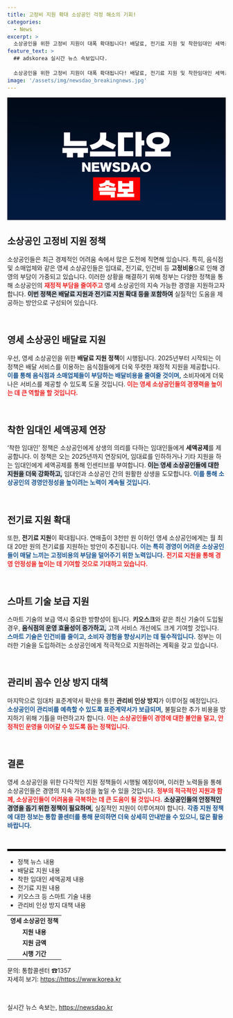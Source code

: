 ```yaml
---
title: 고정비 지원 확대 소상공인 걱정 해소의 기회!
categories:
  - News
excerpt: >
  소상공인을 위한 고정비 지원이 대폭 확대됩니다! 배달료, 전기료 지원 및 착한임대인 세액공제가 이어지며, 영세업체의 경영 부담을 덜어줄 혁신적인 방안들이 도입됩니다. 지금 확인해보세요!
feature_text: >
  ## adskorea 실시간 뉴스 속보입니다.

  소상공인을 위한 고정비 지원이 대폭 확대됩니다! 배달료, 전기료 지원 및 착한임대인 세액공제가 이어지며, 영세업체의 경영 부담을 덜어줄 혁신적인 방안들이 도입됩니다. 지금 확인해보세요!
image: '/assets/img/newsdao_breakingnews.jpg'
---
```


<p><img src="/assets/img/newsdao_breakingnews.jpg" alt="adskorea 속보" /></p>

<h2 data-ke-size="size26">소상공인 고정비 지원 정책</h2>

<p data-ke-size="size16">소상공인들은 최근 경제적인 어려움 속에서 많은 도전에 직면해 있습니다. 특히, 음식점 및 소매업체와 같은 영세 소상공인들은 임대료, 전기료, 인건비 등 <b>고정비용</b>으로 인해 경영의 부담이 가중되고 있습니다. 이러한 상황을 해결하기 위해 정부는 다양한 정책을 통해 소상공인의 <b><span style="color: #ee2323;">재정적 부담을 줄여주고</span></b> 영세 소상공인의 지속 가능한 경영을 지원하고자 합니다. <b><span style="background-color: #21538527;">이번 정책은 배달료 지원과 전기료 지원 확대 등을 포함하여</span></b> 실질적인 도움을 제공하는 방안으로 구성되어 있습니다.</p>

<p data-ke-size="size16">&nbsp;</p>

<h2 data-ke-size="size26">영세 소상공인 배달료 지원</h2>

<p data-ke-size="size16">우선, 영세 소상공인을 위한 <b>배달료 지원 정책</b>이 시행됩니다. 2025년부터 시작되는 이 정책은 배달 서비스를 이용하는 음식점들에게 더욱 뚜렷한 재정적 지원을 제공합니다. <b><span style="color: #1a5490;">이를 통해 음식점과 소매업체들이 부담하는 배달비용을 줄여줄 것이며,</span></b> 소비자에게 더욱 나은 서비스를 제공할 수 있도록 도울 것입니다. <b><span style="color: #ee2323;">이는 영세 소상공인들의 경쟁력을 높이는 데 큰 역할을 할 것입니다.</span></b></p>

<p data-ke-size="size16">&nbsp;</p>

<h2 data-ke-size="size26">착한 임대인 세액공제 연장</h2>

<p data-ke-size="size16">‘착한 임대인’ 정책은 소상공인에게 상생의 의리를 다하는 임대인들에게 <b>세액공제</b>를 제공합니다. 이 정책은 오는 2025년까지 연장되어, 임대료를 인하하거나 기타 지원을 하는 임대인에게 세액공제를 통해 인센티브를 부여합니다. <b><span style="background-color: #21538527;">이는 영세 소상공인들에 대한 지원을 더욱 강화하고,</span></b> 임대인과 소상공인 간의 원활한 상생을 도모합니다. <b><span style="color: #1a5490;">이를 통해 소상공인의 경영안정성을 높이려는 노력이 계속될 것입니다.</span></b></p>

<p data-ke-size="size16">&nbsp;</p>

<h2 data-ke-size="size26">전기료 지원 확대</h2>

<p data-ke-size="size16">또한, <b>전기료 지원</b>이 확대됩니다. 연매출이 3천만 원 이하인 영세 소상공인에게는 월 최대 20만 원의 전기료를 지원하는 방안이 추진됩니다. <b><span style="color: #1a5490;">이는 특히 경영이 어려운 소상공인들이 매달 느끼는 고정비용의 부담을 덜어주기 위한 노력입니다.</span></b> <b><span style="color: #ee2323;">전기료 지원을 통해 경영 안정성을 높이는 데 기여할 것으로 기대하고 있습니다.</span></b></p>

<p data-ke-size="size16">&nbsp;</p>

<h2 data-ke-size="size26">스마트 기술 보급 지원</h2>

<p data-ke-size="size16">스마트 기술의 보급 역시 중요한 방향성이 됩니다. <b>키오스크</b>와 같은 최신 기술이 도입될 경우, <b><span style="background-color: #21538527;">음식점의 운영 효율성이 증가하고,</span></b> 고객 서비스 개선에도 크게 기여할 것입니다. <b><span style="color: #1a5490;">스마트 기술은 인건비를 줄이고, 소비자 경험을 향상시키는 데 필수적입니다.</span></b> 정부는 이러한 기술을 도입하려는 소상공인에게 적극적으로 지원하려는 계획을 갖고 있습니다.</p>

<p data-ke-size="size16">&nbsp;</p>

<h2 data-ke-size="size26">관리비 꼼수 인상 방지 대책</h2>

<p data-ke-size="size16">마지막으로 임대차 표준계약서 확산을 통한 <b>관리비 인상 방지</b>가 이루어질 예정입니다. <b><span style="color: #1a5490;">소상공인이 관리비를 예측할 수 있도록 표준계약서가 보급되며,</span></b> 불필요한 추가 비용을 방지하기 위해 기틀을 마련하고자 합니다. <b><span style="color: #ee2323;">이는 소상공인들이 경영에 대한 불안을 덜고, 안정적인 운영을 이어갈 수 있도록 돕는 정책입니다.</span></b></p>

<p data-ke-size="size16">&nbsp;</p>

<h2 data-ke-size="size26">결론</h2>

<p data-ke-size="size16">영세 소상공인을 위한 다각적인 지원 정책들이 시행될 예정이며, 이러한 노력들을 통해 소상공인들은 경영의 지속 가능성을 높일 수 있을 것입니다. <b><span style="color: #ee2323;">정부의 적극적인 지원과 함께, 소상공인들이 어려움을 극복하는 데 큰 도움이 될 것입니다.</span></b> <b><span style="background-color: #21538527;">소상공인들의 안정적인 경영을 돕기 위한 정책이 필요하며,</span></b> 실질적인 지원이 이루어져야 합니다. <b><span style="color: #1a5490;">각종 지원 정책에 대한 정보는 통합 콜센터를 통해 문의하면 더욱 상세히 안내받을 수 있으니, 많은 활용 바랍니다.</span></b></p>

<p data-ke-size="size16">&nbsp;</p>

<p data-ke-size="size16"></p>

<hr style="height: 5px; border: none; background-color: #000;"/>

<ul>
    <li>정책 뉴스 내용</li>
    <li>배달료 지원 내용</li>
    <li>착한 임대인 세액공제 내용</li>
    <li>전기료 지원 내용</li>
    <li>키오스크 등 스마트 기술 내용</li>
    <li>관리비 인상 방지 대책 내용</li>
</ul>

<table style="width: 100%; border-collapse: collapse;">
    <tbody>
        <tr>
            <td style="text-align: center; height: 17px;"><b>영세 소상공인 정책</b></td>
        </tr>
        <tr>
            <td style="text-align: center; height: 17px;"><b>지원 내용</b></td>
        </tr>
        <tr>
            <td style="text-align: center; height: 17px;"><b>지원 금액</b></td>
        </tr>
        <tr>
            <td style="text-align: center; height: 17px;"><b>시행 기간</b></td>
        </tr>
    </tbody>
</table>

<p data-ke-size="size16">문의: 통합콜센터 ☎1357<br/>자세히 보기: <a href="https://https://www.korea.kr">https://https://www.korea.kr</a></p>

<p data-ke-size="size16">&nbsp;</p>
실시간 뉴스 속보는, <a href="https://newsdao.kr" rel="dofollow">https://newsdao.kr</a>


